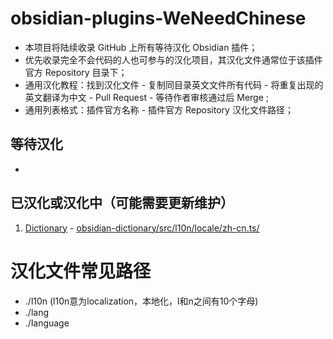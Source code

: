 # obsidian-plugins-WeNeedChinese

- 本项目将陆续收录 GitHub 上所有等待汉化 Obsidian 插件；
- 优先收录完全不会代码的人也可参与的汉化项目，其汉化文件通常位于该插件官方 Repository 目录下；
- 通用汉化教程：找到汉化文件 - 复制同目录英文文件所有代码 - 将重复出现的英文翻译为中文 - Pull Request - 等待作者审核通过后 Merge ;
- 通用列表格式：插件官方名称 - 插件官方 Repository 汉化文件路径；

## 等待汉化

- 

## 已汉化或汉化中（可能需要更新维护）

1. [Dictionary](https://github.com/phibr0/obsidian-dictionary) - [obsidian-dictionary/src/l10n/locale/zh-cn.ts/](https://github.com/phibr0/obsidian-dictionary/blob/master/src/l10n/locale/zh-cn.ts)

# 汉化文件常见路径

- ./l10n (l10n意为localization，本地化，l和n之间有10个字母)
- ./lang
- ./language
